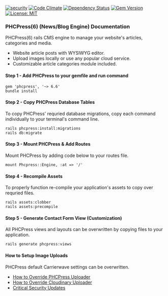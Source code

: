 [![security](https://hakiri.io/github/PHCNetworks/phc-press/master.svg)](https://hakiri.io/github/PHCNetworks/phc-press/master)
[![Code Climate](https://codeclimate.com/github/PHCNetworks/phc-press/badges/gpa.svg)](https://codeclimate.com/github/PHCNetworks/phc-press)
[![Dependency Status](https://gemnasium.com/badges/github.com/PHCNetworks/phc-press.svg)](https://gemnasium.com/github.com/PHCNetworks/phc-press)
[![Gem Version](https://badge.fury.io/rb/phcpress.svg)](https://badge.fury.io/rb/phcpress)
[![License: MIT](https://img.shields.io/badge/License-MIT-blue.svg)](https://github.com/PHCNetworks/phc-press/blob/master/MIT-LICENSE)  

### PHCPress(6) (News/Blog Engine) Documentation
PHCPress(6) rails CMS engine to manage your website's articles, categories and media.
  
* Website article posts with WYSIWYG editor.
* Upload images locally or use any popular cloud service.
* Customizable article categories module included.
  
#### Step 1 - Add PHCPress to your gemfile  and run command  
  
	gem 'phcpress', '~> 6.6'
	bundle install
  
#### Step 2 - Copy PHCPress Database Tables  
To copy PHCPress' requried database migrations, copy each command individually to your terminal's command line.  
  
	rails phcpress:install:migrations
	rails db:migrate
  
#### Step 3 - Mount PHCPress & Add Routes
Mount PHCPress by adding code below to your routes file.  
  
	mount Phcpress::Engine, :at => '/'
  
#### Step 4 - Recompile Assets  
To properly function re-compile your application's assets to copy over requried files.
  
	rails assets:clobber
	rails assets:precompile
  
#### Step 5 - Generate Contact Form View (Customization)  
All PHCPress views and layouts can be overwritten by copying files to your application.
  
	rails generate phcpress:views 
  
#### How to Setup Image Uploads
PHCPress default Carrierwave settings can be overwritten.  
  
- [How to Override PHCPress Uploader](https://github.com/PHCNetworks/phc-press/wiki/Image-Uploader---Override)
- [How to Override Cloudinary Uploader](https://github.com/PHCNetworks/phc-press/wiki/Image-Uploader-(Cloudinary))
- [Critical Security Updates](https://github.com/PHCNetworks/phc-press/wiki/Critical-Security-Updates)
